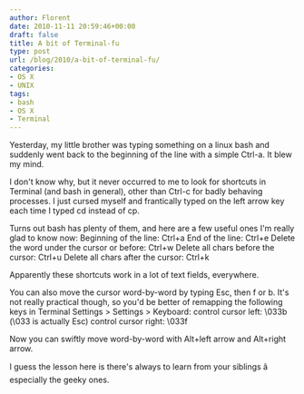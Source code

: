 ```yaml
---
author: Florent
date: 2010-11-11 20:59:46+00:00
draft: false
title: A bit of Terminal-fu
type: post
url: /blog/2010/a-bit-of-terminal-fu/
categories:
- OS X
- UNIX
tags:
- bash
- OS X
- Terminal
---
```


Yesterday, my little brother was typing something on a linux bash and suddenly went back to the beginning of the line with a simple Ctrl-a. It blew my mind.

I don't know why, but it never occurred to me to look for shortcuts in Terminal (and bash in general), other than Ctrl-c for badly behaving processes. I just cursed myself and frantically typed on the left arrow key each time I typed cd instead of cp.

Turns out bash has plenty of them, and here are a few useful ones I'm really glad to know now:
Beginning of the line: Ctrl+a
End of the line: Ctrl+e
Delete the word under the cursor or before: Ctrl+w
Delete all chars before the cursor: Ctrl+u
Delete all chars after the cursor: Ctrl+k

Apparently these shortcuts work in a lot of text fields, everywhere.

You can also move the cursor word-by-word by typing Esc, then f or b. It's not really practical though, so you'd be better of remapping the following keys in Terminal Settings > Settings > Keyboard:
control cursor left: \033b (\033 is actually Esc)
control cursor right: \033f

Now you can swiftly move word-by-word with Alt+left arrow and Alt+right arrow.


I guess the lesson here is there's always to learn from your siblings â especially the geeky ones.
